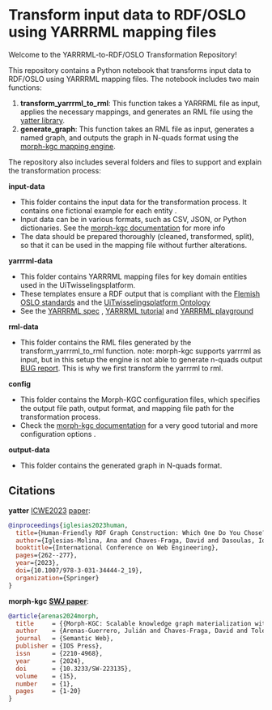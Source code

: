 # Transform input data to RDF/OSLO using YARRRML mapping files

Welcome to the YARRRML-to-RDF/OSLO Transformation Repository!

This repository contains a Python notebook that transforms input data to RDF/OSLO using YARRRML mapping files. The notebook includes two main functions:

1. **transform_yarrrml_to_rml**: This function takes a YARRRML file as input, applies the necessary mappings, and generates an RML file using the [yatter library](https://github.com/oeg-upm/yatter).
2. **generate_graph**: This function takes an RML file as input, generates a named graph, and outputs the graph in N-quads format using the [morph-kgc mapping engine](https://morph-kgc.readthedocs.io/en/latest/documentation/).

The repository also includes several folders and files to support and explain the transformation process:

**input-data** 
* This folder contains the input data for the transformation process. It contains one fictional example for each entity .
* Input data can be in various formats, such as CSV, JSON, or Python dictionaries. See the [morph-kgc documentation](https://morph-kgc.readthedocs.io/en/latest/) for more info
* The data should be prepared thoroughly (cleaned, transformed, split), so that it can be used in the mapping file without further alterations.

**yarrrml-data** 
* This folder contains YARRRML mapping files for key domain entities used in the UiTwisselingsplatform. 
* These templates ensure a RDF output that is compliant with the [Flemish OSLO standards](https://data.vlaanderen.be/standaarden/erkende-standaard/applicatieprofiel-en-vocabularium-cultuurparticipatie.html) and the [UiTwisselingsplatform Ontology](https://uitwisselingsplatform.atlassian.net/wiki/spaces/DDTC/pages/157548545/UiTwisselingsplatform+Ontologie+OSLO+Cultuurparticipatie)
* See the [YARRRML spec](https://rml.io/yarrrml/spec/) , [YARRRML tutorial](https://rml.io/yarrrml/tutorial/getting-started/) and [YARRRML playground](https://rml.io/yarrrml/matey/)

**rml-data**
* This folder contains the RML files generated by the transform_yarrrml_to_rml function.
note: morph-kgc supports yarrrml as input, but in this setup the engine is not able to generate n-quads output [BUG report](https://github.com/morph-kgc/morph-kgc/issues/202). This is why we first transform the yarrrml to rml.

**config**
* This folder contains the Morph-KGC configuration files, which specifies the output file path, output format, and mapping file path for the transformation process.
* Check the [morph-kgc documentation](https://morph-kgc.readthedocs.io/en/latest/documentation/#configuration) for a very good tutorial and more configuration options .

**output-data** 
* This folder contains the generated graph in N-quads format.

## Citations

**yatter**
[ICWE2023](https://icwe2023.webengineering.org/program/) [paper](http://davidchavesfraga.com/outcomes/papers/2023/iglesias2023yatter.pdf):

```bib
@inproceedings{iglesias2023human,
  title={Human-Friendly RDF Graph Construction: Which One Do You Chose?},
  author={Iglesias-Molina, Ana and Chaves-Fraga, David and Dasoulas, Ioannis and Dimou, Anastasia},
  booktitle={International Conference on Web Engineering},
  pages={262--277},
  year={2023},
  doi={10.1007/978-3-031-34444-2_19},
  organization={Springer}
}
```

**morph-kgc**
**[SWJ paper](https://www.doi.org/10.3233/SW-223135)**:

```bib
@article{arenas2024morph,
  title     = {{Morph-KGC: Scalable knowledge graph materialization with mapping partitions}},
  author    = {Arenas-Guerrero, Julián and Chaves-Fraga, David and Toledo, Jhon and Pérez, María S. and Corcho, Oscar},
  journal   = {Semantic Web},
  publisher = {IOS Press},
  issn      = {2210-4968},
  year      = {2024},
  doi       = {10.3233/SW-223135},
  volume    = {15},
  number    = {1},
  pages     = {1-20}
}
```